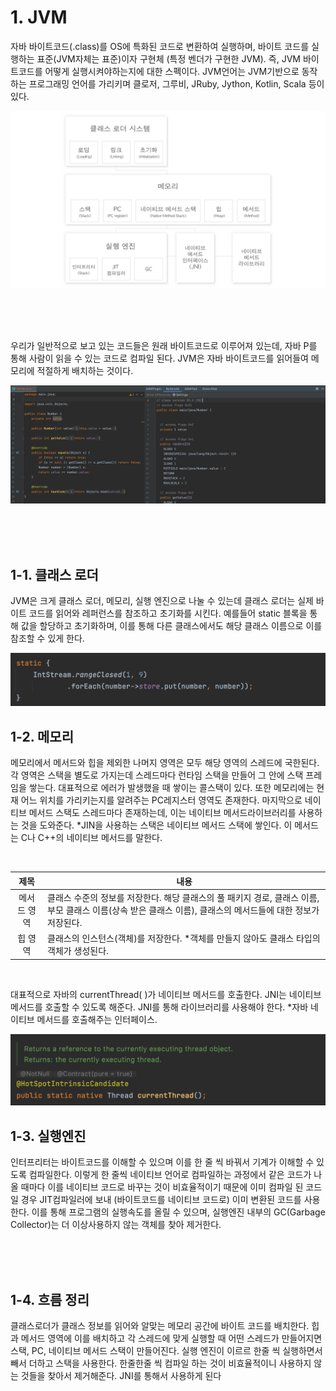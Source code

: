 # 1. JVM
자바 바이트코드(.class)를 OS에 특화된 코드로 변환하여 실행하며, 바이트 코드를 실행하는 표준(JVM자체는 표준)이자 구현체 (특정 벤더가 구현한 JVM). 즉, JVM 바이트코드를 어떻게 실행시켜야하는지에 대한 스펙이다. JVM언어는 JVM기반으로 동작하는 프로그래밍 언어를 가리키며 클로저, 그루비, JRuby, Jython, Kotlin, Scala 등이 있다.
<br/>

![ex_screenshot](../images/jvm01.png)

<br/><br/><br/>

우리가 일반적으로 보고 있는 코드들은 원래 바이트코드로 이루어져 있는데, 자바 P를 통해 사람이 읽을 수 있는 코드로 컴파일 된다. JVM은 자바 바이트코드를 읽어들여 메모리에 적절하게 배치하는 것이다.
<br/>

![ex_screenshot](../images/jvm02.png)

<br/><br/><br/>

## 1-1. 클래스 로더
JVM은 크게 클래스 로더, 메모리, 실행 엔진으로 나눌 수 있는데 클래스 로더는 실제 바이트 코드를 읽어와 레퍼런스를 참조하고 초기화를 시킨다. 예를들어 static 블록을 통해 값을 할당하고 초기화하며, 이를 통해 다른 클래스에서도 해당 클래스 이름으로 이를 참조할 수 있게 한다.
<br/>

![ex_screenshot](../images/jvm03.png)



## 1-2. 메모리
메모리에서 메서드와 힙을 제외한 나머지 영역은 모두 해당 영역의 스레드에 국한된다. 각 영역은 스택을 별도로 가지는데 스레드마다 런타임 스택을 만들어 그 안에 스택 프레임을 쌓는다. 대표적으로 에러가 발생했을 때 쌓이는 콜스택이 있다. 또한 메모리에는 현재 어느 위치를 가리키는지를 알려주는 PC레지스터 영역도 존재한다. 마지막으로 네이티브 메서드 스택도 스레드마다 존재하는데, 이는 네이티브 메서드라이브러리를 사용하는 것을 도와준다. *JIN을 사용하는 스택은 네이티브 메서드 스택에 쌓인다. 이 메서드는 C나 C++의 네이티브 메서드를 말한다.

<br/>

|제목|내용|
|:------:|---|
|메서드 영역|클래스 수준의 정보를 저장한다. 해당 클래스의 풀 패키지 경로, 클래스 이름, 부모 클래스 이름(상속 받은 클래스 이름), 클래스의 메서드들에 대한 정보가 저장된다.|
|힙 영역|클래스의 인스턴스(객체)를 저장한다. *객체를 만들지 않아도 클래스 타입의 객체가 생성된다.|

<br/>

대표적으로 자바의 currentThread( )가 네이티브 메서드를 호출한다. JNI는 네이티브 메서드를 호출할 수 있도록 해준다. JNI를 통해 라이브러리를 사용해야 한다. *자바 네이티브 메서드를 호출해주는 인터페이스.

![ex_screenshot](../images/jvm04.png)



## 1-3. 실행엔진
인터프리터는 바이트코드를 이해할 수 있으며 이를 한 줄 씩 바꿔서 기계가 이해할 수 있도록 컴파일한다. 이렇게 한 줄씩 네이티브 언어로 컴파일하는 과정에서 같은 코드가 나올 때마다 이를 네이티브 코드로 바꾸는 것이 비효율적이기 때문에 이미 컴파일 된 코드일 경우 JIT컴파일러에 보내 (바이트코드를 네이티브 코드로) 이미 변환된 코드를 사용한다. 이를 통해 프로그램의 실행속도를 올릴 수 있으며, 실행엔진 내부의 GC(Garbage Collector)는 더 이상사용하지 않는 객체를 찾아 제거한다.

<br/><br/><br/>


## 1-4. 흐름 정리
클래스로더가 클래스 정보를 읽어와 알맞는 메모리 공간에 바이트 코드를 배치한다. 힙과 메서드 영역에 이를 배치하고 각 스레드에 맞게 실행할 때 어떤 스레드가 만들어지면 스택, PC, 네이티브 메서드 스택이 만들어진다. 실행 엔진이 이르르 한줄 씩 실행하면서 빼서 더하고 스택을 사용한다. 한줄한줄 씩 컴파일 하는 것이 비효율적이니 사용하지 않는 것들을 찾아서 제거해준다. JNI를 통해서 사용하게 된다




